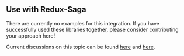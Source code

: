 ## Use with Redux-Saga

There are currently no examples for this integration. If you have successfully used these libraries together, please consider contributing your approach here!

Current discussions on this topic can be found [here](https://github.com/redux-offline/redux-offline/issues/90) and [here](https://github.com/redux-offline/redux-offline/issues/173).
